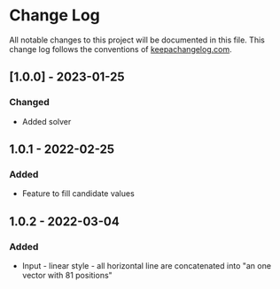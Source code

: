 # Change Log
All notable changes to this project will be documented in this file. This change log follows the conventions of [keepachangelog.com](http://keepachangelog.com/).

## [1.0.0] - 2023-01-25
### Changed
- Added solver

## 1.0.1 - 2022-02-25
### Added
- Feature to fill candidate values

## 1.0.2 - 2022-03-04
### Added
- Input - linear style - all horizontal line are concatenated into "an one vector with 81 positions"



[1.0.2]: https://github.com/Deaf-Clojurian/sudoku-solver/compare/1.0.0...1.0.2
